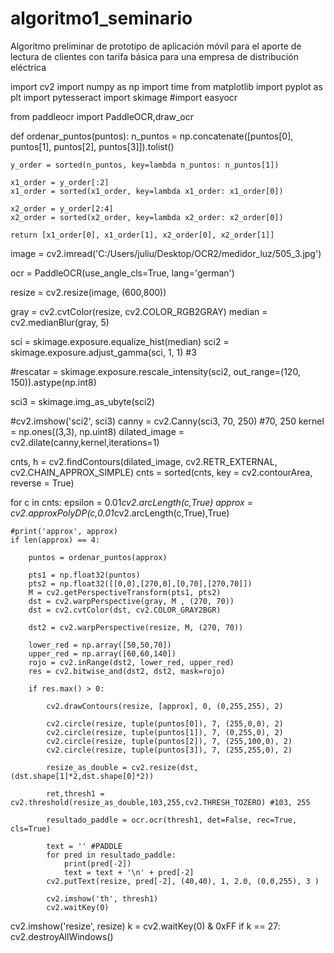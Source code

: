 # algoritmo1_seminario
Algoritmo preliminar de prototipo de aplicación móvil para el aporte de lectura de clientes con tarifa básica para una empresa de distribución eléctrica

import cv2
import numpy as np
import time
from matplotlib import pyplot as plt
import pytesseract
import skimage
#import easyocr

from paddleocr import PaddleOCR,draw_ocr

def ordenar_puntos(puntos):
    n_puntos = np.concatenate([puntos[0], puntos[1], puntos[2], puntos[3]]).tolist()

    y_order = sorted(n_puntos, key=lambda n_puntos: n_puntos[1])

    x1_order = y_order[:2]
    x1_order = sorted(x1_order, key=lambda x1_order: x1_order[0])

    x2_order = y_order[2:4]
    x2_order = sorted(x2_order, key=lambda x2_order: x2_order[0])
    
    return [x1_order[0], x1_order[1], x2_order[0], x2_order[1]]

image = cv2.imread('C:/Users/juliu/Desktop/OCR2/medidor_luz/505_3.jpg')

ocr = PaddleOCR(use_angle_cls=True, lang='german')

resize = cv2.resize(image, (600,800))

gray = cv2.cvtColor(resize, cv2.COLOR_RGB2GRAY)
median = cv2.medianBlur(gray, 5)

sci = skimage.exposure.equalize_hist(median)
sci2 = skimage.exposure.adjust_gamma(sci, 1, 1) #3

#rescatar = skimage.exposure.rescale_intensity(sci2, out_range=(120, 150)).astype(np.int8)

sci3 = skimage.img_as_ubyte(sci2)

#cv2.imshow('sci2', sci3)
canny = cv2.Canny(sci3, 70, 250) #70, 250
kernel = np.ones((3,3), np.uint8)
dilated_image = cv2.dilate(canny,kernel,iterations=1)

cnts, h = cv2.findContours(dilated_image, cv2.RETR_EXTERNAL, cv2.CHAIN_APPROX_SIMPLE)
cnts = sorted(cnts, key = cv2.contourArea, reverse = True)

for c in cnts:
    epsilon = 0.01*cv2.arcLength(c,True)
    approx = cv2.approxPolyDP(c,0.01*cv2.arcLength(c,True),True)
    
    #print('approx', approx)
    if len(approx) == 4:
        
        puntos = ordenar_puntos(approx)

        pts1 = np.float32(puntos)
        pts2 = np.float32([[0,0],[270,0],[0,70],[270,70]])
        M = cv2.getPerspectiveTransform(pts1, pts2)
        dst = cv2.warpPerspective(gray, M , (270, 70))
        dst = cv2.cvtColor(dst, cv2.COLOR_GRAY2BGR)

        dst2 = cv2.warpPerspective(resize, M, (270, 70))

        lower_red = np.array([50,50,70])
        upper_red = np.array([60,60,140])
        rojo = cv2.inRange(dst2, lower_red, upper_red)
        res = cv2.bitwise_and(dst2, dst2, mask=rojo)

        if res.max() > 0:
            
            cv2.drawContours(resize, [approx], 0, (0,255,255), 2)
            
            cv2.circle(resize, tuple(puntos[0]), 7, (255,0,0), 2)
            cv2.circle(resize, tuple(puntos[1]), 7, (0,255,0), 2)
            cv2.circle(resize, tuple(puntos[2]), 7, (255,100,0), 2)
            cv2.circle(resize, tuple(puntos[3]), 7, (255,255,0), 2)

            resize_as_double = cv2.resize(dst, (dst.shape[1]*2,dst.shape[0]*2))

            ret,thresh1 = cv2.threshold(resize_as_double,103,255,cv2.THRESH_TOZERO) #103, 255
 
            resultado_paddle = ocr.ocr(thresh1, det=False, rec=True, cls=True)

            text = '' #PADDLE
            for pred in resultado_paddle:
                print(pred[-2]) 
                text = text + '\n' + pred[-2]
            cv2.putText(resize, pred[-2], (40,40), 1, 2.0, (0,0,255), 3 )
        
            cv2.imshow('th', thresh1)
            cv2.waitKey(0)

cv2.imshow('resize', resize)
k = cv2.waitKey(0) & 0xFF
if k == 27:
    cv2.destroyAllWindows()
